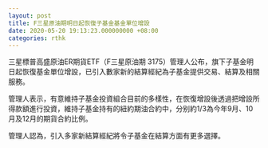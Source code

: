 ```yaml
---
layout: post
title: F三星原油期明日起恢復子基金基金單位增設
date: 2020-05-20 19:13:23.000000000 +08:00
categories: rthk
---
```


三星標普高盛原油ER期貨ETF（F三星原油期 3175）管理人公布，旗下子基金明日起恢復基金單位增設，已引入數家新的結算經紀為子基金提供交易、結算及相關服務。

管理人表示，有意維持子基金投資組合目前的多樣性，在恢復增設後透過把增設所得款額進行投資，維持子基金持有的紐約期油合約中，分别約1/3為今年9月、10月及12月的期貨合約比例。

管理人認為，引入多家新結算經紀將令子基金在結算方面有更多選擇。
